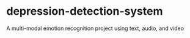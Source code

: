 # depression-detection-system
 A multi-modal emotion recognition project using text, audio, and video

